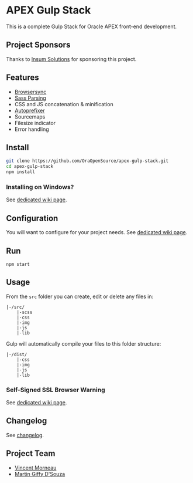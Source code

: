 # APEX Gulp Stack
This is a complete Gulp Stack for Oracle APEX front-end development.

## Project Sponsors
Thanks to [Insum Solutions](insum.ca) for sponsoring this project.

## Features
- [Browsersync](http://www.browsersync.io/)
- [Sass Parsing](http://sass-lang.com/)
- CSS and JS concatenation & minification
- [Autoprefixer](https://github.com/postcss/autoprefixer)
- Sourcemaps
- Filesize indicator
- Error handling

## Install
```bash
git clone https://github.com/OraOpenSource/apex-gulp-stack.git
cd apex-gulp-stack
npm install
```

### Installing on Windows?
See [dedicated wiki page](https://github.com/OraOpenSource/apex-gulp-stack/wiki/Installing-on-Windows).

## Configuration
You will want to configure for your project needs. See [dedicated wiki page](https://github.com/OraOpenSource/apex-gulp-stack/wiki/Config.json).

## Run
`npm start`

## Usage
From the `src` folder you can create, edit or delete any files in:
```
|-/src/
	|-scss
    |-css
    |-img
    |-js
    |-lib
```

Gulp will automatically compile your files to this folder structure:
```
|-/dist/
    |-css
    |-img
    |-js
    |-lib
```

### Self-Signed SSL Browser Warning
See [dedicated wiki page](https://github.com/OraOpenSource/apex-gulp-stack/wiki/Self-Signed-SSL-Browser-Warning).

## Changelog
See [changelog](changelog.md).

## Project Team
- [Vincent Morneau](https://github.com/vincentmorneau)
- [Martin Giffy D'Souza](https://github.com/martindsouza)
